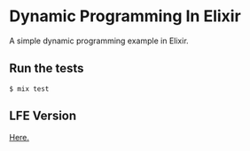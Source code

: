 # Dynamic Programming In Elixir

A simple dynamic programming example in Elixir.

## Run the tests

```shell
$ mix test
```

## LFE Version
[Here.](https://github.com/danieljaouen/dynamic-programming-in-lfe)
